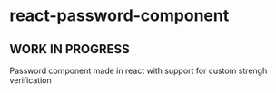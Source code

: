 # react-password-component

## WORK IN PROGRESS

Password component made in react with support for custom strengh verification
